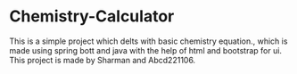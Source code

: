 # Chemistry-Calculator
This is a simple project which delts with basic chemistry equation., which is made using spring bott and java with the help of html and bootstrap for ui. This project is made by Sharman and Abcd221106.
